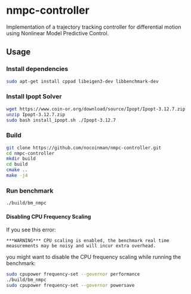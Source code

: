 # nmpc-controller

Implementation of a trajectory tracking controller for differential motion using Nonlinear Model Predictive Control.

## Usage

### Install dependencies

```bash
sudo apt-get install cppad libeigen3-dev libbenchmark-dev
```

### Install Ipopt Solver

```bash
wget https://www.coin-or.org/download/source/Ipopt/Ipopt-3.12.7.zip
unzip Ipopt-3.12.7.zip
sudo bash install_ipopt.sh ./Ipopt-3.12.7
```

### Build

```bash
git clone https://github.com/nocoinman/nmpc-controller.git
cd nmpc-controller
mkdir build
cd build
cmake ..
make -j4
```

### Run benchmark

```bash
./build/bm_nmpc
```

#### Disabling CPU Frequency Scaling

If you see this error:

```
***WARNING*** CPU scaling is enabled, the benchmark real time measurements may be noisy and will incur extra overhead.
```

you might want to disable the CPU frequency scaling while running the benchmark:

```bash
sudo cpupower frequency-set --governor performance
./build/bm_nmpc
sudo cpupower frequency-set --governor powersave
```